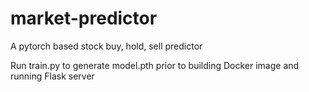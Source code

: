# market-predictor

A pytorch based stock buy, hold, sell predictor

Run train.py to generate model.pth prior to building Docker image and running Flask server